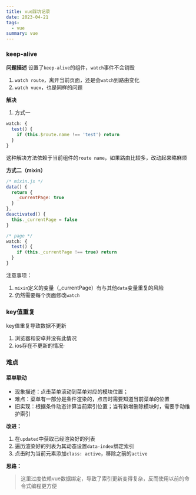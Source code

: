 ```yaml
---
title: vue踩坑记录
date: 2023-04-21
tags:
  - vue
summary: vue
---
```


### keep-alive
**问题描述**
设置了`keep-alive`的组件，`watch`事件不会销毁
1. `watch route`，离开当前页面，还是会`watch`到路由变化
2. `watch vuex`，也是同样的问题

**解决**
1. 方式一
```js
watch: {
  test() {
    if (this.$route.name !== 'test') return
  }
}
```
这种解决方法依赖于当前组件的`route name`，如果路由比较多，改动起来略麻烦

**方式二（mixin）**
```js
/* mixin.js */
data() {
  return {
    _currentPage: true
  }
},
deactivated() {
  this._currentPage = false
}
```

```js
/* page */
watch: {
  test() {
    if (this._currentPage !== true) return
  }
}
```
注意事项：
1. `mixin`定义的变量（_currentPage）有与其他`data`变量重复的风险
2. 仍然需要每个页面修改`watch`

### key值重复
key值重复导致数据不更新
1. 浏览器和安卓并没有此情况
2. ios存在不更新的情况· 

### 难点
#### 菜单联动
* 现象描述：点击菜单滚动到菜单对应的模块位置；
* 难点：菜单有一部分是条件渲染的，点击时需要知道当前菜单的位置
* 旧实现：根据条件动态计算当前索引位置；当有新增删除模块时，需要手动维护索引

**改进：**
  1. 在`updated`中获取已经渲染好的列表
  2. 遍历渲染好的列表为其动态设置`data-index`绑定索引
  3. 点击时为当前元素添加`class: active`，移除之前的`active`

**思路：**
> 这里过度依赖vue数据绑定，导致了索引更新变得复杂，反而使用以前的命令式编程更方便